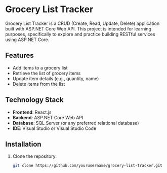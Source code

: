 # Grocery List Tracker

Grocery List Tracker is a CRUD (Create, Read, Update, Delete) application built with ASP.NET Core Web API. This project is intended for learning purposes, specifically to explore and practice building RESTful services using ASP.NET Core.

## Features

- Add items to a grocery list
- Retrieve the list of grocery items
- Update item details (e.g., quantity, name)
- Delete items from the list

## Technology Stack

- **Frontend**: React.js
- **Backend**: ASP.NET Core Web API
- **Database**: SQL Server (or any preferred relational database)
- **IDE**: Visual Studio or Visual Studio Code

## Installation

1. Clone the repository:

   ```bash
   git clone https://github.com/yourusername/grocery-list-tracker.git
